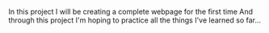 In this project I will be creating a complete webpage for the first time 
And through this project I'm hoping to practice all the things I've learned so far...